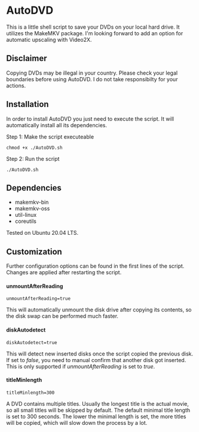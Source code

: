 # AutoDVD
This is a little shell script to save your DVDs on your local hard drive. It utilizes the MakeMKV package.
I'm looking forward to add an option for automatic upscaling with Video2X.

## Disclaimer
Copying DVDs may be illegal in your country.
Please check your legal boundaries before using AutoDVD.
I do not take responsibilty for your actions.

## Installation
In order to install AutoDVD you just need to execute the script. It will automatically install all its dependencies.

Step 1: Make the script executeable
```
chmod +x ./AutoDVD.sh
```

Step 2: Run the script
```
./AutoDVD.sh
```

## Dependencies
- makemkv-bin
- makemkv-oss
- util-linux
- coreutils

Tested on Ubuntu 20.04 LTS.

## Customization
Further configuration options can be found in the first lines of the script. Changes are applied after restarting the script.

#### unmountAfterReading
```
unmountAfterReading=true
```
This will automatically unmount the disk drive after copying its contents, so the disk swap can be performed much faster.

#### diskAutodetect
```
diskAutodetect=true
```
This will detect new inserted disks once the script copied the previous disk. If set to *false*, you need to manual confirm that another disk got inserted. This is only supported if *unmountAfterReading* is set to *true*.

#### titleMinlength
```
titleMinlength=300
```
A DVD contains multiple titles. Usually the longest title is the actual movie, so all small titles will be skipped by default. The default minimal title length is set to 300 seconds. The lower the minimal length is set, the more titles will be copied, which will slow down the process by a lot.
